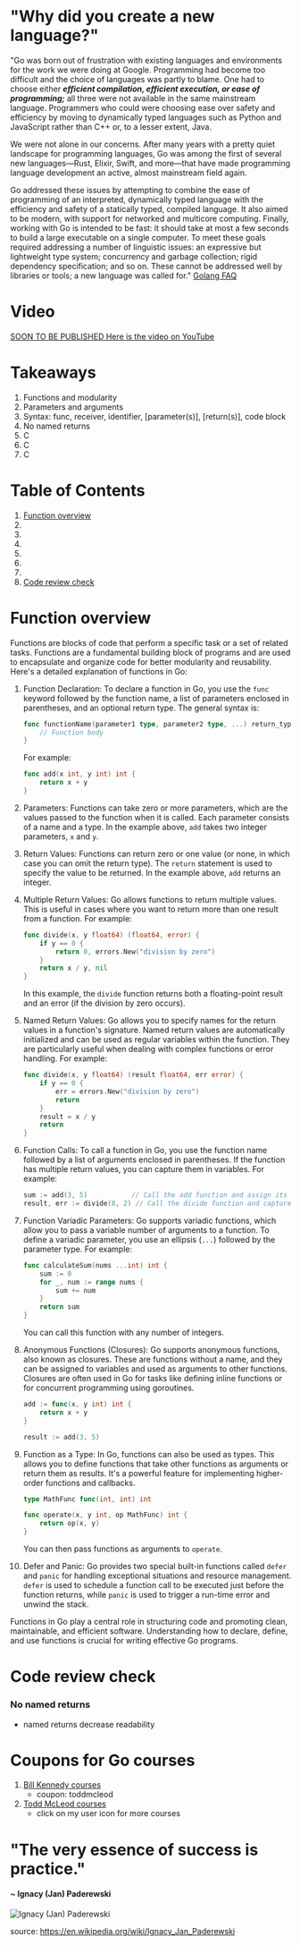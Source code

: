 # "Why did you create a new language?"
"Go was born out of frustration with existing languages and environments for the work we were doing at Google. Programming had become too difficult and the choice of languages was partly to blame. One had to choose either ***efficient compilation, efficient execution, or ease of programming;*** all three were not available in the same mainstream language. Programmers who could were choosing ease over safety and efficiency by moving to dynamically typed languages such as Python and JavaScript rather than C++ or, to a lesser extent, Java.

We were not alone in our concerns. After many years with a pretty quiet landscape for programming languages, Go was among the first of several new languages—Rust, Elixir, Swift, and more—that have made programming language development an active, almost mainstream field again.

Go addressed these issues by attempting to combine the ease of programming of an interpreted, dynamically typed language with the efficiency and safety of a statically typed, compiled language. It also aimed to be modern, with support for networked and multicore computing. Finally, working with Go is intended to be fast: it should take at most a few seconds to build a large executable on a single computer. To meet these goals required addressing a number of linguistic issues: an expressive but lightweight type system; concurrency and garbage collection; rigid dependency specification; and so on. These cannot be addressed well by libraries or tools; a new language was called for."
[Golang FAQ](https://go.dev/doc/faq#creating_a_new_language)

# Video
[SOON TO BE PUBLISHED Here is the video on YouTube]()

# Takeaways
1. Functions and modularity
1. Parameters and arguments
1. Syntax: func, receiver, identifier, [parameter(s)], [return(s)], code block
1. No named returns
1. C
1. C
1. C

# Table of Contents

1. [Function overview](#function-overview)
1. [](#)
1. [](#)
1. [](#)
1. [](#)
1. [](#)
1. [](#)
1. [Code review check](#code-review-check)

# Function overview

Functions are blocks of code that perform a specific task or a set of related tasks. Functions are a fundamental building block of programs and are used to encapsulate and organize code for better modularity and reusability. Here's a detailed explanation of functions in Go:

1. Function Declaration:
   To declare a function in Go, you use the `func` keyword followed by the function name, a list of parameters enclosed in parentheses, and an optional return type. The general syntax is:

   ```go
   func functionName(parameter1 type, parameter2 type, ...) return_type {
       // Function body
   }
   ```

   For example:

   ```go
   func add(x int, y int) int {
       return x + y
   }
   ```

2. Parameters:
   Functions can take zero or more parameters, which are the values passed to the function when it is called. Each parameter consists of a name and a type. In the example above, `add` takes two integer parameters, `x` and `y`.

3. Return Values:
   Functions can return zero or one value (or none, in which case you can omit the return type). The `return` statement is used to specify the value to be returned. In the example above, `add` returns an integer.

4. Multiple Return Values:
   Go allows functions to return multiple values. This is useful in cases where you want to return more than one result from a function. For example:

   ```go
   func divide(x, y float64) (float64, error) {
       if y == 0 {
           return 0, errors.New("division by zero")
       }
       return x / y, nil
   }
   ```

   In this example, the `divide` function returns both a floating-point result and an error (if the division by zero occurs).

5. Named Return Values:
   Go allows you to specify names for the return values in a function's signature. Named return values are automatically initialized and can be used as regular variables within the function. They are particularly useful when dealing with complex functions or error handling. For example:

   ```go
   func divide(x, y float64) (result float64, err error) {
       if y == 0 {
           err = errors.New("division by zero")
           return
       }
       result = x / y
       return
   }
   ```

6. Function Calls:
   To call a function in Go, you use the function name followed by a list of arguments enclosed in parentheses. If the function has multiple return values, you can capture them in variables. For example:

   ```go
   sum := add(3, 5)           // Call the add function and assign its result to sum
   result, err := divide(8, 2) // Call the divide function and capture both result and error
   ```

7. Function Variadic Parameters:
   Go supports variadic functions, which allow you to pass a variable number of arguments to a function. To define a variadic parameter, you use an ellipsis (`...`) followed by the parameter type. For example:

   ```go
   func calculateSum(nums ...int) int {
       sum := 0
       for _, num := range nums {
           sum += num
       }
       return sum
   }
   ```

   You can call this function with any number of integers.

8. Anonymous Functions (Closures):
   Go supports anonymous functions, also known as closures. These are functions without a name, and they can be assigned to variables and used as arguments to other functions. Closures are often used in Go for tasks like defining inline functions or for concurrent programming using goroutines.

   ```go
   add := func(x, y int) int {
       return x + y
   }

   result := add(3, 5)
   ```

9. Function as a Type:
   In Go, functions can also be used as types. This allows you to define functions that take other functions as arguments or return them as results. It's a powerful feature for implementing higher-order functions and callbacks.

   ```go
   type MathFunc func(int, int) int

   func operate(x, y int, op MathFunc) int {
       return op(x, y)
   }
   ```

   You can then pass functions as arguments to `operate`.

10. Defer and Panic:
    Go provides two special built-in functions called `defer` and `panic` for handling exceptional situations and resource management. `defer` is used to schedule a function call to be executed just before the function returns, while `panic` is used to trigger a run-time error and unwind the stack.

Functions in Go play a central role in structuring code and promoting clean, maintainable, and efficient software. Understanding how to declare, define, and use functions is crucial for writing effective Go programs.

# Code review check

### No named returns
- named returns decrease readability

# Coupons for Go courses
1. [Bill Kennedy courses](https://courses.ardanlabs.com/order?ct=670e0200-1823-4916-8ff5-b2438450e2ce)  
    - coupon: toddmcleod
2. [Todd McLeod courses](https://www.udemy.com/course/learn-how-to-code/?referralCode=BE659D12A78B2C0DFFB0)
    - click on my user icon for more courses

# "The very essence of success is practice."
#### ~ Ignacy (Jan) Paderewski

![Ignacy (Jan) Paderewski](https://github.com/GoesToEleven/learn-to-code-go-version-03/blob/main/000-br-bk-go-tour/06-constants/image/ip.png)

source: https://en.wikipedia.org/wiki/Ignacy_Jan_Paderewski